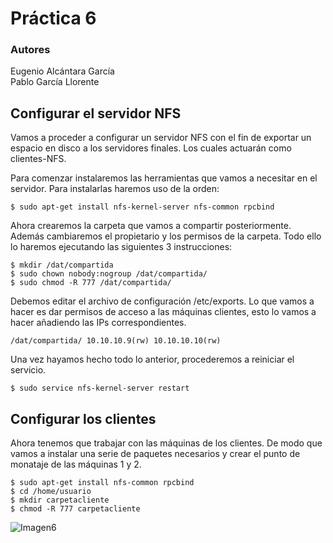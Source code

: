 # Práctica 6
### Autores
Eugenio Alcántara García  
Pablo García Llorente

## Configurar el servidor NFS
Vamos a proceder a configurar un servidor NFS con el fin de exportar un espacio en disco a los servidores finales. Los cuales actuarán como clientes-NFS.

Para comenzar instalaremos las herramientas que vamos a necesitar en el servidor. Para instalarlas haremos uso de la orden:

    $ sudo apt-get install nfs-kernel-server nfs-common rpcbind
    
Ahora crearemos la carpeta que vamos a compartir posteriormente. Además cambiaremos el propietario y los permisos de la carpeta. Todo ello lo haremos ejecutando las siguientes 3 instrucciones:

    $ mkdir /dat/compartida
    $ sudo chown nobody:nogroup /dat/compartida/ 
    $ sudo chmod -R 777 /dat/compartida/
    
Debemos editar el archivo de configuración /etc/exports. Lo que vamos a hacer es dar permisos de acceso a las máquinas clientes, esto lo vamos a hacer añadiendo las IPs correspondientes. 

    /dat/compartida/ 10.10.10.9(rw) 10.10.10.10(rw)
    
Una vez hayamos hecho todo lo anterior, procederemos a reiniciar el servicio.

    $ sudo service nfs-kernel-server restart

    
## Configurar los clientes
Ahora tenemos que trabajar con las máquinas de los clientes. De modo que vamos a instalar una serie de paquetes necesarios y crear el punto de monataje de las máquinas 1 y 2.

    $ sudo apt-get install nfs-common rpcbind 
    $ cd /home/usuario
    $ mkdir carpetacliente
    $ chmod -R 777 carpetacliente
    


![Imagen6](./imagenes/)
    
